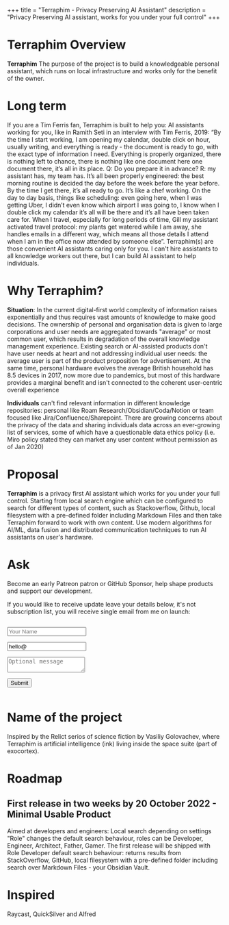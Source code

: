 +++
title = "Terraphim - Privacy Preserving AI Assistant"
description = "Privacy Preserving AI assistant, works for you under your full control"
+++

# Terraphim Overview
**Terraphim** The purpose of the project is to build a knowledgeable personal assistant, which runs on local infrastructure and works only for the benefit of the owner.

# Long term

If you are a Tim Ferris fan, Terraphim is built to help you:  AI assistants working for you, like in Ramith Seti in an interview with Tim Ferris, 2019: “By the time I start working, I am opening my calendar, double click on hour, usually writing, and everything is ready - the document is ready to go, with the exact type of information I need. Everything is properly organized, there is nothing left to chance, there is nothing like one document here one document there, it’s all in its place. 
Q: Do you prepare it in advance?
R: my assistant has, my team has. It’s all been properly engineered: the best morning routine is decided the day before the week before the year before. By the time I get there, it’s all ready to go. It’s like a chef working.
On the day to day basis, things like scheduling:  even going here, when I was getting Uber, I didn’t even know which airport I was going to, I know when I double click my calendar it’s all will be there and it’s all have been taken care for.
When I travel, especially for long periods of time, Gill my assistant activated travel protocol: my plants get watered while I am away, she handles emails in a different way, which means all those details I attend when I am in the office now attended by someone else”. Terraphim(s) are those convenient AI assistants caring only for you. I can't hire assistants to all knowledge workers out there, but I can build AI assistant to help individuals. 
# Why Terraphim?
**Situation**: In the current digital-first world complexity of information raises exponentially and thus requires vast amounts of knowledge to make good decisions. The ownership of personal and organisation data is given to large corporations and user needs are aggregated towards "average" or most common user, which results in degradation of the overall knowledge management experience. Existing search or AI-assisted products don't have user needs at heart and not addressing individual user needs: the average user is part of the product proposition for advertisement. At the same time, personal hardware evolves the average British household has 8.5 devices in 2017, now more due to pandemics, but most of this hardware provides a marginal benefit and isn't connected to the coherent user-centric overall experience

**Individuals** can't find relevant information in different knowledge repositories: personal like Roam Research/Obsidian/Coda/Notion or team focused like Jira/Confluence/Sharepoint. There are  growing concerns about the privacy of the data and sharing individuals data across an ever-growing list of services, some of which have a questionable data ethics policy (i.e. Miro policy stated they can market any user content without permission as of Jan 2020)

# Proposal
**Terraphim** is a privacy first AI assistant which works for you under your full control. Starting from local search engine which can be configured to search for different types of content, such as Stackoverflow, Github, local filesystem with a pre-defined folder including Markdown Files and then take Terraphim forward to work with own content.
Use modern algorithms for AI/ML, data fusion and distributed communication techniques to run AI assistants on user's hardware. 

# Ask
Become an early Patreon patron or GitHub Sponsor, help shape products and support our development. 

If you would like to receive update leave your details below, it's not subscription list, you will receive single email from me on launch:


<section class="section" id="form">
 <div class="container">
    <div class="columns is-left">
    <div class="column is-6">

  <div class="columns">
    <div class="column">
    <form name="terraphimlist" method="POST" data-netlify="true">
      <div class="field">
        <p class="control">
          <input class="input" type="text" placeholder="Your Name" name="name">
        </p>
      </div>
      <div class="field">
        <p class="control has-icons-left has-icons-right">
          <input class="input" name="email" type="email" placeholder="Your email" value="hello@">
          <span class="icon is-small is-left">
            <i class="fa fa-envelope"></i>
          </span>
        </p>
      </div>
        <div class="field">
        <p class="control">
          <textarea class="textarea" placeholder="Optional message" name="message"></textarea>
        </p>
      </div>
      <div class="field is-grouped">
        <p class="control">
          <button class="button is-primary">Submit</button>
        </p>
    </div>
    </div>
    </form>
  </div>
</section>


# Name of the project

Inspired by the Relict serios of science fiction by Vasiliy Golovachev, where Terraphim is artificial intelligence (ink) living inside the space suite (part of exocortex).

# Roadmap 
## First release in two weeks by 20 October 2022 - Minimal Usable Product

Aimed at developers and engineers: Local search depending on settings "Role" changes the default search behaviour, roles can be Developer, Engineer, Architect, Father, Gamer. The first release will be shipped with Role Developer default search behaviour: returns results from StackOverflow, GitHub, local filesystem with a pre-defined folder including search over Markdown Files - your Obsidian Vault.

# Inspired 

Raycast, QuickSilver and Alfred

